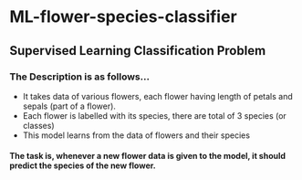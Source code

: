 # ML-flower-species-classifier
## Supervised Learning Classification Problem
### The Description is as follows...
- It takes data of various flowers, each flower having length of petals and sepals (part of a flower).
- Each flower is labelled with its species, there are total of 3 species (or classes)
- This model learns from the data of flowers and their species

#### The task is, whenever a new flower data is given to the model, it should predict the species of the new flower.
